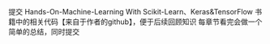 提交 Hands-On-Machine-Learning With Scikit-Learn、Keras&TensorFlow 书籍中的相关代码【来自于作者的github】，便于后续回顾知识
每章节看完会做一个简单的总结，同时提交
